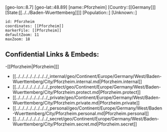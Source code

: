 ﻿---
location: [48.89,8.7]
mapzoom: [7,12] 
mapmarker: city 
type: City
tags:
- geo/City


SpocWebEntityId: 33346
isDeleted: false
confidential: public

---
[geo-lon::8.7]
[geo-lat::48.89]
[name::Pforzheim]
[Country::[[Germany]]]
[State:[[../../Baden-Wuerttemberg]]]]
[Population::]
[Unknown::]


```leaflet
id: Pforzheim
coordinates: [[Pforzheim]]
markerFile: [[Pforzheim]]
defaultZoom: 11 
maxZoom: 18
```


## Confidential Links & Embeds: 
-[[Pforzheim|Pforzheim]]] 
- [[../../../../../../../../_internal/geo/Continent/Europe/Germany/West/Baden-Wuerttemberg/City/Pforzheim.internal.md|Pforzheim.internal]] 
- [[../../../../../../../../_protect/geo/Continent/Europe/Germany/West/Baden-Wuerttemberg/City/Pforzheim.protect.md|Pforzheim.protect]] 
- [[../../../../../../../../_private/geo/Continent/Europe/Germany/West/Baden-Wuerttemberg/City/Pforzheim.private.md|Pforzheim.private]] 
- [[../../../../../../../../_personal/geo/Continent/Europe/Germany/West/Baden-Wuerttemberg/City/Pforzheim.personal.md|Pforzheim.personal]] 
- [[../../../../../../../../_secret/geo/Continent/Europe/Germany/West/Baden-Wuerttemberg/City/Pforzheim.secret.md|Pforzheim.secret]] 
